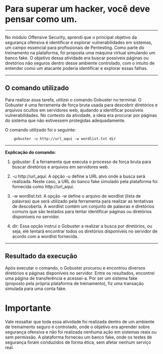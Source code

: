 # Para superar um hacker, você deve pensar como um.

---

No módulo Offensive Security, aprendi que o principal objetivo da segurança ofensiva é identificar e explorar vulnerabilidades em sistemas, um campo essencial para profissionais de Pentesting. Como parte do treinamento na plataforma, foi proposta uma máquina virtual simulando um banco fake. O objetivo dessa atividade era buscar possíveis páginas ou diretórios não seguros dentro desse ambiente controlado, com o intuito de entender como um atacante poderia identificar e explorar essas falhas.

---

## O comando utilizado

Para realizar essa tarefa, utilizei o comando Gobuster no terminal. O Gobuster é uma ferramenta de força bruta usada para descobrir diretórios e arquivos ocultos em servidores web, ajudando a identificar possíveis vulnerabilidades. No contexto da atividade, a ideia era procurar por páginas do sistema que não estivessem protegidas adequadamente.

O comando utilizado foi o seguinte:

```
    gobuster -u http://url_aqui -w wordlist.txt dir
```

---

**Explicação do comando:**

1. gobuster: É a ferramenta que executa o processo de força bruta para buscar diretórios e arquivos em servidores web.

2. -u http://url_aqui: A opção -u define a URL alvo onde a busca será realizada. Neste caso, a URL do banco fake simulado pela plataforma foi fornecida como http://url_aqui.

3. -w wordlist.txt: A opção -w define o arquivo de wordlist (lista de palavras) que será utilizado pela ferramenta para realizar as tentativas de descoberta. A wordlist contém um conjunto de palavras e diretórios comuns que são testados para tentar identificar páginas ou diretórios disponíveis no servidor.

4. dir: Essa opção instrui o Gobuster a realizar a busca por diretórios, ou seja, ele tentará encontrar todos os diretórios disponíveis no servidor de acordo com a wordlist fornecida.

---

## Resultado da execução

Após executar o comando, o Gobuster procurou e encontrou diversos diretórios e páginas disponíveis no servidor. Entre os resultados, encontrei uma página de transferência e acessei-a. Por ser um sistema fake (proposto pela própria plataforma de treinamento), fiz uma transação simulada para uma conta fake.

# Importante

Vale ressaltar que toda essa atividade foi realizada dentro de um ambiente de treinamento seguro e controlado, onde o objetivo era aprender sobre segurança ofensiva e não foi realizada nenhuma ação em sistemas reais ou sem permissão. A plataforma forneceu um banco fake, onde os testes de segurança foram conduzidos de forma ética, sem afetar nenhum serviço real.